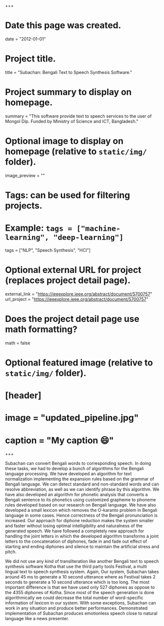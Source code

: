 +++
# Date this page was created.
date = "2012-01-01"

# Project title.
title = "Subachan: Bengali Text to Speech Synthesis Software."

# Project summary to display on homepage.
summary = "This software provide text to speech services to the user of Mongol Dip. Funded by Ministry of Science and ICT, Bangladesh."

# Optional image to display on homepage (relative to `static/img/` folder).
image_preview = ""

# Tags: can be used for filtering projects.
# Example: `tags = ["machine-learning", "deep-learning"]`
tags = ["NLP", "Speech Synthesis", "HCI"]

# Optional external URL for project (replaces project detail page).
external_link = "https://ieeexplore.ieee.org/abstract/document/5700757"
url_project = "https://ieeexplore.ieee.org/abstract/document/5700757"

# Does the project detail page use math formatting?
math = false

# Optional featured image (relative to `static/img/` folder).
# [header]
# image = "updated_pipeline.jpg"
# caption = "My caption :smile:"

+++

Subachan can convert Bengali words to corresponding speech. In doing these tasks, we had to develop a bunch of algorithms for the Bengali language processing. We have developed an algorithm for text normalization implementing the expansion rules based on the grammar of Bengali language. We can detect standard and non-standard words and can resolve abbreviation, as well as we can identify phrase by this algorithm. We have also developed an algorithm for phonetic analysis that converts a Bengali sentence to its phonetics using customized grapheme to phoneme rules developed based on our research on Bengali language. We have also developed a small lexicon which removes the O-karanto problem in Bengali language in some cases. Hence correctness of the Bengali pronunciation is increased. Our approach for diphone reduction makes the system smaller and faster without losing optimal intelligibility and naturalness of the generated speech. We have followed a completely new approach for handling the joint letters in which the developed algorithm transforms a joint letters to the concatenation of diphones, fade in and fade out effect of starting and ending diphones and silence to maintain the artificial stress and pitch.
 
We did not use any kind of transliteration like another Bengali text to speech synthesis software Kotha that use the third party tools Festival, a multi lingual text to speech synthesis system. Again, Our system, Subachan takes around 45 ms to generate a 10 second utterance where as Festival takes 2 seconds to generate a 10 second utterance which is too long. The most important difference is that we have used only 527 diphones as oppose to the 4355 diphones of Kotha. Since most of the speech generation is done algorithmically we could decrease the total number of word-specific information of lexicon in our system. With some exceptions, Subachan can work in any situation and produce better performances. Demonstrated implementation of Subachan produces emotionless speech close to natural language like a news presenter.